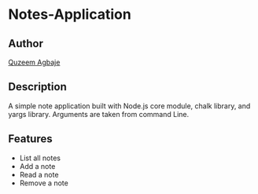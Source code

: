 # Notes-Application

## Author

[Quzeem Agbaje](https://github.com/Quzeem)

## Description

A simple note application built with Node.js core module, chalk library, and yargs library. Arguments are taken from command Line.

## Features

- List all notes
- Add a note
- Read a note
- Remove a note
